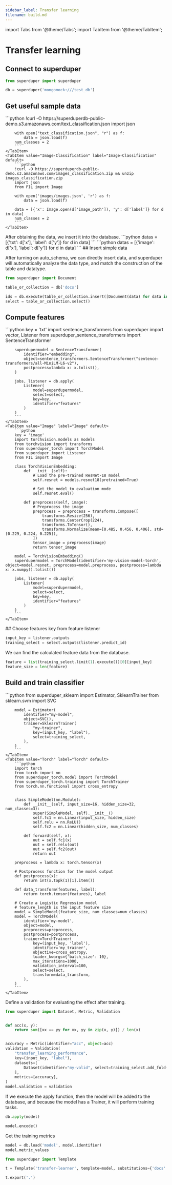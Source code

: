 ```yaml
---
sidebar_label: Transfer learning
filename: build.md
---
```

import Tabs from '@theme/Tabs';
import TabItem from '@theme/TabItem';


<!-- TABS -->
# Transfer learning

<!-- TABS -->
## Connect to superduper

```python
from superduper import superduper

db = superduper('mongomock:///test_db')
```

<!-- TABS -->
## Get useful sample data


<Tabs>
    <TabItem value="Text-Classification" label="Text-Classification" default>
        ```python
        !curl -O https://superduperdb-public-demo.s3.amazonaws.com/text_classification.json
        import json
        
        with open("text_classification.json", "r") as f:
            data = json.load(f)
        num_classes = 2        
        ```
    </TabItem>
    <TabItem value="Image-Classification" label="Image-Classification" default>
        ```python
        !curl -O https://superduperdb-public-demo.s3.amazonaws.com/images_classification.zip && unzip images_classification.zip
        import json
        from PIL import Image
        
        with open('images/images.json', 'r') as f:
            data = json.load(f)
            
        data = [{'x': Image.open(d['image_path']), 'y': d['label']} for d in data]
        num_classes = 2        
        ```
    </TabItem>
</Tabs>
After obtaining the data, we insert it into the database.


<Tabs>
    <TabItem value="Text-Classification" label="Text-Classification" default>
        ```python
        datas = [{'txt': d['x'], 'label': d['y']} for d in data]        
        ```
    </TabItem>
    <TabItem value="Image-Classification" label="Image-Classification" default>
        ```python
        datas = [{'image': d['x'], 'label': d['y']} for d in data]        
        ```
    </TabItem>
</Tabs>
<!-- TABS -->
## Insert simple data

After turning on auto_schema, we can directly insert data, and superduper will automatically analyze the data type, and match the construction of the table and datatype.

```python
from superduper import Document

table_or_collection = db['docs']

ids = db.execute(table_or_collection.insert([Document(data) for data in datas]))
select = table_or_collection.select()
```

<!-- TABS -->
## Compute features


<Tabs>
    <TabItem value="Text" label="Text" default>
        ```python
        key = 'txt'
        import sentence_transformers
        from superduper import vector, Listener
        from superduper_sentence_transformers import SentenceTransformer
        
        superdupermodel = SentenceTransformer(
            identifier="embedding",
            object=sentence_transformers.SentenceTransformer("sentence-transformers/all-MiniLM-L6-v2"),
            postprocess=lambda x: x.tolist(),
        )
        
        jobs, listener = db.apply(
            Listener(
                model=superdupermodel,
                select=select,
                key=key,
                identifier="features"
            )
        )        
        ```
    </TabItem>
    <TabItem value="Image" label="Image" default>
        ```python
        key = 'image'
        import torchvision.models as models
        from torchvision import transforms
        from superduper_torch import TorchModel
        from superduper import Listener
        from PIL import Image
        
        class TorchVisionEmbedding:
            def __init__(self):
                # Load the pre-trained ResNet-18 model
                self.resnet = models.resnet18(pretrained=True)
                
                # Set the model to evaluation mode
                self.resnet.eval()
                
            def preprocess(self, image):
                # Preprocess the image
                preprocess = preprocess = transforms.Compose([
                    transforms.Resize(256),
                    transforms.CenterCrop(224),
                    transforms.ToTensor(),
                    transforms.Normalize(mean=[0.485, 0.456, 0.406], std=[0.229, 0.224, 0.225]),
                ])
                tensor_image = preprocess(image)
                return tensor_image
                
        model = TorchVisionEmbedding()
        superdupermodel = TorchModel(identifier='my-vision-model-torch', object=model.resnet, preprocess=model.preprocess, postprocess=lambda x: x.numpy().tolist())
        
        jobs, listener = db.apply(
            Listener(
                model=superdupermodel,
                select=select,
                key=key,
                identifier="features"
            )
        )        
        ```
    </TabItem>
</Tabs>
## Choose features key from feature listener

```python
input_key = listener.outputs
training_select = select.outputs(listener.predict_id)
```

We can find the calculated feature data from the database.

```python
feature = list(training_select.limit(1).execute())[0][input_key]
feature_size = len(feature)
```

<!-- TABS -->
## Build and train classifier


<Tabs>
    <TabItem value="Scikit-Learn" label="Scikit-Learn" default>
        ```python
        from superduper_sklearn import Estimator, SklearnTrainer
        from sklearn.svm import SVC
        
        model = Estimator(
            identifier="my-model",
            object=SVC(),
            trainer=SklearnTrainer(
                "my-trainer",
                key=(input_key, "label"),
                select=training_select,
            ),
        )        
        ```
    </TabItem>
    <TabItem value="Torch" label="Torch" default>
        ```python
        import torch
        from torch import nn
        from superduper_torch.model import TorchModel
        from superduper_torch.training import TorchTrainer
        from torch.nn.functional import cross_entropy
        
        
        class SimpleModel(nn.Module):
            def __init__(self, input_size=16, hidden_size=32, num_classes=3):
                super(SimpleModel, self).__init__()
                self.fc1 = nn.Linear(input_size, hidden_size)
                self.relu = nn.ReLU()
                self.fc2 = nn.Linear(hidden_size, num_classes)
        
            def forward(self, x):
                out = self.fc1(x)
                out = self.relu(out)
                out = self.fc2(out)
                return out
        
        preprocess = lambda x: torch.tensor(x)
        
        # Postprocess function for the model output    
        def postprocess(x):
            return int(x.topk(1)[1].item())
        
        def data_transform(features, label):
            return torch.tensor(features), label
        
        # Create a Logistic Regression model
        # feature_length is the input feature size
        model = SimpleModel(feature_size, num_classes=num_classes)
        model = TorchModel(
            identifier='my-model',
            object=model,         
            preprocess=preprocess,
            postprocess=postprocess,
            trainer=TorchTrainer(
                key=(input_key, 'label'),
                identifier='my_trainer',
                objective=cross_entropy,
                loader_kwargs={'batch_size': 10},
                max_iterations=1000,
                validation_interval=100,
                select=select,
                transform=data_transform,
            ),
        )        
        ```
    </TabItem>
</Tabs>
Define a validation for evaluating the effect after training.

```python
from superduper import Dataset, Metric, Validation


def acc(x, y):
    return sum([xx == yy for xx, yy in zip(x, y)]) / len(x)


accuracy = Metric(identifier="acc", object=acc)
validation = Validation(
    "transfer_learning_performance",
    key=(input_key, "label"),
    datasets=[
        Dataset(identifier="my-valid", select=training_select.add_fold('valid'))
    ],
    metrics=[accuracy],
)
model.validation = validation
```

If we execute the apply function, then the model will be added to the database, and because the model has a Trainer, it will perform training tasks.

```python
db.apply(model)
```

```python
model.encode()
```

Get the training metrics

```python
model = db.load('model', model.identifier)
model.metric_values
```

```python
from superduper import Template

t = Template('transfer-learner', template=model, substitutions={'docs': 'table'})
```

```python
t.export('.')
```


